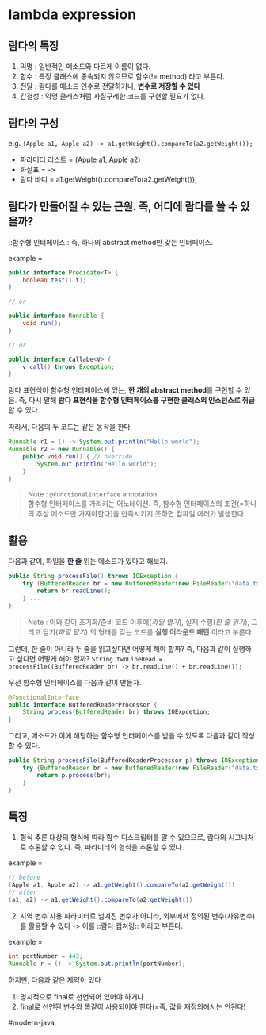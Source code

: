 # lambda expression
## 람다의 특징
1. 익명 : 일반적인 메소드와 다르게 이름이 없다.
2. 함수 : 특정 클래스에 종속되지 않으므로 함수(!= method) 라고 부른다.
3. 전달 : 람다를 메소드 인수로 전달하거나, **변수로 저장할 수 있다**
4. 간결성 : 익명 클래스처럼 자질구레한 코드를 구현할 필요가 없다.

## 람다의 구성
e.g. 
`(Apple a1, Apple a2) -> a1.getWeight().compareTo(a2.getWeight());`

* 파라미터 리스트 = (Apple a1, Apple a2)
* 화살표 = ->
* 람다 바디 = a1.getWeight().compareTo(a2.getWeight());

## 람다가 만들어질 수 있는 근원. 즉, 어디에 람다를 쓸 수 있을까?
::함수형 인터페이스::
즉, 하나의 abstract method만 갖는 인터페이스.

example =
```java
public interface Predicate<T> {
	boolean test(T t);
}

// or

public interface Runnable {
	void run();
}

// or

public interface Callabe<V> {
	v call() throws Exception;
}
```

람다 표현식이 함수형 인터페이스에 있는, **한 개의 abstract method**를 구현할 수 있음.
즉, 다시 말해 **람다 표현식을 함수형 인터페이스를 구현한 클래스의 인스턴스로 취급** 할 수 있다.

따라서, 다음의 두 코드는 같은 동작을 한다

```java
Runnable r1 = () -> System.out.println("Hello world");
Runnable r2 = new Runnable() {
	public void run() { // override
		System.out.println("Hello world");
	}
}
```

> Note : `@FunctionalInterface` annotation  
> 함수형 인터페이스를 가리키는 어노테이션. 즉, 함수형 인터페이스의 조건(=하나의 추상 메소드만 가져야한다)을 만족시키지 못하면 컴파일 에러가 발생한다.  

## 활용
다음과 같이, 파일을 **한 줄** 읽는 메소드가 있다고 해보자.

```java
public String processFile() throws IOException {
	try (BufferedReader br = new BufferedReader(new FileReader("data.txt"))) {
		return br.readLine();
	} ...
}
```

> Note : 이와 같이 초기화/준비 코드 이후에(*파일 열기*), 실제 수행(*한 줄 읽기*), 그리고 닫기(*파일 닫기*) 의 형태를 갖는 코드를 **실행 어라운드 패턴** 이라고 부른다.  

그런데, 한 줄이 아니라 두 줄을 읽고싶다면 어떻게 해야 할까?
즉, 다음과 같이 실행하고 싶다면 어떻게 해야 할까?
`String twoLineRead = processFile((BufferedReader br) -> br.readLine() + br.readLine());`

우선 함수형 인터페이스를 다음과 같이 만들자.

```java
@FunctionalInterface
public interface BufferedReaderProcessor {
	String process(BufferedReader br) throws IOExpcetion;
}
```

그리고, 메소드가 이에 해당하는 함수형 인터페이스를 받을 수 있도록 다음과 같이 작성할 수 있다.
```java
public String processFile(BufferedReaderProcessor p) throws IOException {
	try {BufferedReader br = new BufferedReader(new FileReader("data.txt"))) {
		return p.process(br);
	}
}
```


## 특징
1. 형식 추론
대상의 형식에 따라 함수 디스크립터를 알 수 있으므로, 람다의 시그니처로 추론할 수 있다. 즉, 파라미터의 형식을 추론할 수 있다.

example =
```java
// before
(Apple a1, Apple a2) -> a1.getWeight().compareTo(a2.getWeight())
// after
(a1, a2) -> a1.getWeight().compareTo(a2.getWeight())
```

2. 지역 변수 사용
파라미터로 넘겨진 변수가 아니라, 외부에서 정의된 변수(자유변수)를 활용할 수 있다 -> 이를 ::람다 캡쳐링:: 이라고 부른다.

example =
```java
int portNumber = 443;
Runnable r = () -> System.out.println(portNumber);
```

하지만, 다음과 같은 제약이 있다
1) 명시적으로 final로 선언되어 있어야 하거나
2) final로 선언된 변수와 똑같이 사용되어야 한다(=즉, 값을 재정의해서는 안된다)





#modern-java